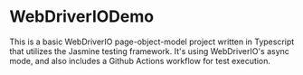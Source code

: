 # WebDriverIODemo

This is a basic WebDriverIO page-object-model project written in Typescript that utilizes the Jasmine testing framework. It's using WebDriverIO's async mode, and also includes a Github Actions workflow for test execution.
